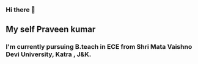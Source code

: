 ### Hi there 👋
## My self Praveen kumar
### I'm currently pursuing B.teach in ECE from Shri Mata Vaishno Devi University, Katra , J&K.


<!--
**kpraween10/kpraween10** is a ✨ _special_ ✨ repository because its `README.md` (this file) appears on your GitHub profile.

Here are some ideas to get you started:

- 🔭 I’m currently working on ...
- 🌱 I’m currently learning ...
- 👯 I’m looking to collaborate on ...
- 🤔 I’m looking for help with ...
- 💬 Ask me about ...
- 📫 How to reach me: ...
- 😄 Pronouns: ...
- ⚡ Fun fact: ...
-->
